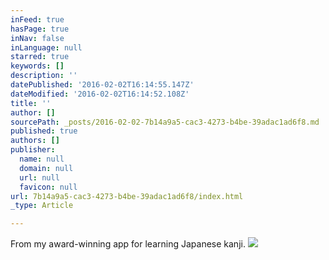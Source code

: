 ```yaml
---
inFeed: true
hasPage: true
inNav: false
inLanguage: null
starred: true
keywords: []
description: ''
datePublished: '2016-02-02T16:14:55.147Z'
dateModified: '2016-02-02T16:14:52.108Z'
title: ''
author: []
sourcePath: _posts/2016-02-02-7b14a9a5-cac3-4273-b4be-39adac1ad6f8.md
published: true
authors: []
publisher:
  name: null
  domain: null
  url: null
  favicon: null
url: 7b14a9a5-cac3-4273-b4be-39adac1ad6f8/index.html
_type: Article

---
```

From my award-winning app for learning Japanese kanji.
![](https://the-grid-user-content.s3-us-west-2.amazonaws.com/68a9f2dc-fe59-4589-b3af-46d75a4c6b83.png)